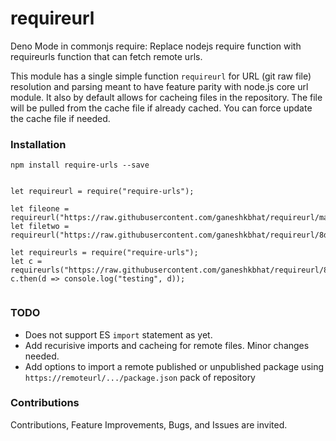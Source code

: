 # requireurl
Deno Mode in commonjs require: Replace nodejs require function with requireurls function that can fetch remote urls.

This module has a single simple function `requireurl` for URL (git raw file) resolution and parsing meant to have feature parity with node.js core url module. It also by default allows for cacheing files in the repository. The file will be pulled from the cache file if already cached. You can force update the cache file if needed.

### Installation
`npm install require-urls --save`

```

let requireurl = require("require-urls");

let fileone = requireurl("https://raw.githubusercontent.com/ganeshkbhat/requireurl/main/index.js");
let filetwo = requireurl("https://raw.githubusercontent.com/ganeshkbhat/requireurl/8d8681c4a28d64f23fb473064fa86880a0b930ff/index.js");

let requireurls = require("require-urls");
let c = requireurls("https://raw.githubusercontent.com/ganeshkbhat/requireurl/8d8681c4a28d64f23fb473064fa86880a0b930ff/index.js");
c.then(d => console.log("testing", d));


```

### TODO
- Does not support ES `import` statement as yet.
- Add recurisive imports and cacheing for remote files. Minor changes needed.
- Add options to import a remote published or unpublished package using `https://remoteurl/.../package.json` pack of repository

### Contributions
Contributions, Feature Improvements, Bugs, and Issues are invited.

